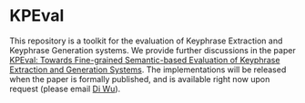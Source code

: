 # KPEval
This repository is a toolkit for the evaluation of Keyphrase Extraction and Keyphrase Generation systems. We provide further discussions in the paper [KPEval: Towards Fine-grained Semantic-based Evaluation of Keyphrase Extraction and Generation Systems](https://arxiv.org/abs/2303.15422). The implementations will be released when the paper is formally published, and is available right now upon request (please email [Di Wu](mailto:diwu@cs.ucla.edu)). 
